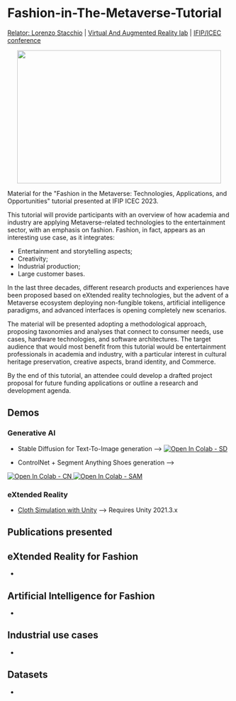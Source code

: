 # Fashion-in-The-Metaverse-Tutorial

[Relator: Lorenzo Stacchio](https://lorenzo-stacchio.github.io/) | [Virtual And Augmented Reality lab](https://site.unibo.it/varlab/en) | [IFIP/ICEC conference](https://icec23.cs.unibo.it/)


<p align="center">
  <img width="460" height="300" src="https://site.unibo.it/varlab/en/dissemination-2/fashion-in-the-metaverse-technologies-applications-and-opportunities-ifip-icec-2023-tutorial/@@images/5ae92396-e406-45ab-9fdf-f17bf24733d1.jpeg">
</p>




Material for the "Fashion in the Metaverse: Technologies, Applications, and Opportunities" tutorial presented at IFIP ICEC 2023.

This tutorial will provide participants with an overview of how academia and industry are applying Metaverse-related technologies to the entertainment sector, with an emphasis on fashion. Fashion, in fact, appears as an interesting use case, as it integrates:

* Entertainment and storytelling aspects;
* Creativity;
* Industrial production;
* Large customer bases.
 
In the last three decades, different research products and experiences have been proposed based on eXtended reality technologies, but the advent of a Metaverse ecosystem deploying non-fungible tokens, artificial intelligence paradigms, and advanced interfaces is opening completely new scenarios.

The material will be presented adopting a methodological approach, proposing taxonomies and analyses that connect to consumer needs, use cases, hardware technologies, and software architectures. The target audience that would most benefit from this tutorial would be entertainment professionals in academia and industry, with a particular interest in cultural heritage preservation, creative aspects, brand identity, and Commerce.

By the end of this tutorial, an attendee could develop a drafted project proposal for future funding applications or outline a research and development agenda.


## Demos
### Generative AI
* Stable Diffusion for Text-To-Image generation --> <a target="_blank" href="https://colab.research.google.com/github/lorenzo-stacchio/Fashion-in-The-Metaverse-Tutorial/blob/main/Artificial%20Intelligence/Fashion_in_the_Metaverse_SD_HF.ipynb">
  <img src="https://colab.research.google.com/assets/colab-badge.svg" alt="Open In Colab - SD"/> </a>
  
* ControlNet + Segment Anything Shoes generation -->
<p>
<a target="_blank" href="https://colab.research.google.com/github/lorenzo-stacchio/Fashion-in-The-Metaverse-Tutorial/blob/main/Artificial%20Intelligence/Fashion_in_the_Metaverse_CN.ipynb">
  <img src="https://colab.research.google.com/assets/colab-badge.svg" alt="Open In Colab - CN"/>
</a>
<a target="_blank" href="https://colab.research.google.com/github/lorenzo-stacchio/Fashion-in-The-Metaverse-Tutorial/blob/main/Artificial%20Intelligence/Fashion_in_the_Metaverse_SAM.ipynb">
  <img src="https://colab.research.google.com/assets/colab-badge.svg" alt="Open In Colab - SAM"/>
</a>
</p>

### eXtended Reality

* [Cloth Simulation with Unity](eXtended_Reality/Cloth_Unity_Demo/) --> Requires Unity 2021.3.x







## Publications presented


## eXtended Reality for Fashion

*


## Artificial Intelligence for Fashion

* 

## Industrial use cases 

*


## Datasets 

* 
